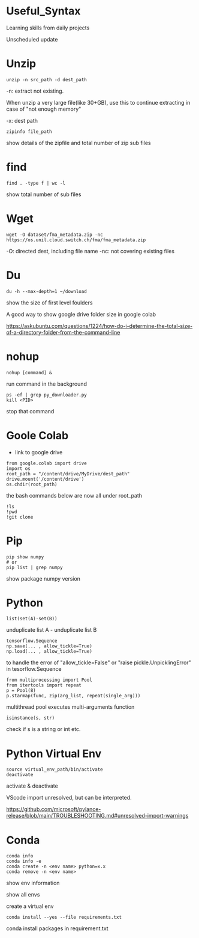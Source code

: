 # Useful_Syntax
Learning skills from daily projects

Unscheduled update

Unzip
======
```
unzip -n src_path -d dest_path
```
-n: extract not existing.

When unzip a very large file(like 30+GB), use this to continue extracting in case of "not enough memory"

-x: dest path

```
zipinfo file_path
```
show details of the zipfile and total number of zip sub files

find
=====
```
find . -type f | wc -l
```
show total number of sub files

Wget
=====
```
wget -O dataset/fma_metadata.zip -nc https://os.unil.cloud.switch.ch/fma/fma_metadata.zip 
```
-O: directed dest, including file name
-nc: not covering existing files

Du
=====
```
du -h --max-depth=1 ~/download
```
show the size of first level foulders

A good way to show google drive folder size in google colab

https://askubuntu.com/questions/1224/how-do-i-determine-the-total-size-of-a-directory-folder-from-the-command-line

nohup
=====
```
nohup [command] &
```
run command in the background

```
ps -ef | grep py_downloader.py
kill <PID>
```
stop that command

Goole Colab
=====
* link to google drive
```
from google.colab import drive
import os
root_path = "/content/drive/MyDrive/dest_path"
drive.mount('/content/drive')
os.chdir(root_path)
```
the bash commands below are now all under root_path
```
!ls
!pwd
!git clone
```

Pip
=====
```
pip show numpy
# or
pip list | grep numpy
```
show package numpy version

Python
=====
```
list(set(A)-set(B))
```
unduplicate list A - unduplicate list B

```
tensorflow.Sequence
np.save(... , allow_tickle=True)
np.load(... , allow_tickle=True)
```
to handle the error of "allow_tickle=False" or "raise pickle.UnpicklingError" in tesorflow.Sequence

```
from multiprocessing import Pool
from itertools import repeat
p = Pool(8)
p.starmap(func, zip(arg_list, repeat(single_arg)))
```
multithread pool executes multi-arguments function 

```
isinstance(s, str)
```
check if s is a string or int etc. 

Python Virtual Env
=====
```
source virtual_env_path/bin/activate
deactivate
```
activate & deactivate

VScode import unresolved, but can be interpreted.

<https://github.com/microsoft/pylance-release/blob/main/TROUBLESHOOTING.md#unresolved-import-warnings>

Conda
=====
```
conda info
conda info -e
conda create -n <env name> python=x.x
conda remove -n <env name>
```
show env information

show all envs

create a virtual env
```
conda install --yes --file requirements.txt
```
conda install packages in requirement.txt
